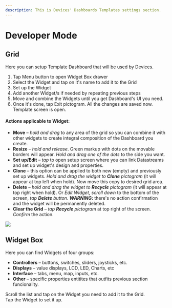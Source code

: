 ```yaml
---
description: This is Devices' Dashboards Templates settings section.
---
```


# Developer Mode

## Grid

Here you can setup Template Dashboard that will be used by Devices.

1. Tap Menu button to open Widget Box drawer
2. Select the Widget and tap on it's name to add it to the Grid
3. Set up the Widget
4. Add another Widget/s if needed by repeating previous steps
5. Move and combine the Widgets until you get Dashboard's UI you need.
6. Once it's done, tap Exit pictogram. All the changes are saved now. Template screen is open.

#### Actions applicable to Widget:

* **Move** – _hold and drag_ to any area of the grid so you can combine it with other widgets to create integral composition of the Dashboard you create. 
* **Resize** – _hold and release_. Green markup with dots on the movable borders will appear. _Hold and drag one of the dots_ to the side you want. 
* **Set up/Edit** – _tap_ to open setup screen where you can link Datastreams and set up widget's design and properties. 
* **Clone** – this option can be applied to both new \(empty\) and previously set up widgets. _Hold and drag the widget to **Clone** pictogram_ \(it will appear at top left when hold\). Now move this copy to desired grid area. 
* **Delete** – _hold and drag the widget to **Recycle** pictogram_ \(it will appear at top right when hold\).  Or _Edit Widget_, _scroll down_ to the bottom of the screen, _tap **Delete** button_.  _**WARNING**_**:** there's no action confirmation and the widget will be permanently deleted.  
* **Clear the Grid** – _tap **Recycle** pictogram_ at top right of the screen. _Confirm_ the action.



![](../.gitbook/assets/constructor.gif)

## Widget Box

Here you can find Widgets of four groups:

* **Controllers** – buttons, switches, sliders, joysticks, etc.
* **Displays** – value displays, LCD, LED, Charts, etc
* **Interface** – tabs, menu, map, inputs, etc.
* **Other** – specific properties entitites that outfits previous section funcionality.  

Scroll the list and tap on the Widget you need to add it to the Grid.  
Tap the Widget to set it up.

